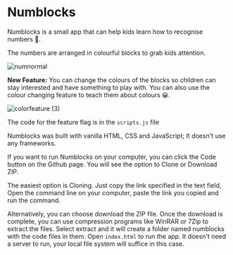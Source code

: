 # Numblocks
Numblocks is a small app that can help kids learn how to recognise numbers 🙂.

The numbers are arranged in colourful blocks to grab kids attention.


![numnormal](https://user-images.githubusercontent.com/71462377/173886061-e559f761-2e90-418f-8ea6-a3706e4a44f6.jpg)

**New Feature:** You can change the colours of the blocks so children can stay interested and have something to play with. You can also use the colour changing feature to teach them about colours 😀.


![colorfeature (3)](https://user-images.githubusercontent.com/71462377/173887199-949c4f2e-0d7b-4d03-9718-780efc6c6ba5.jpg)

The code for the feature flag is in the `scripts.js` file

Numblocks was built with vanilla HTML, CSS and JavaScript; It doesn't use any frameworks.

If you want to run Numblocks on your computer, you can click the Code button on the Github page. You will see the option to Clone or Download ZIP.

The easiest option is Cloning. Just copy the link specified in the text field, Open the command line on your computer, paste the link you copied and run the command.

Alternatively, you can choose download the ZIP file. Once the download is complete, you can use compression programs like WinRAR or 7Zip to extract the files. Select extract and it will create a folder named numblocks with the code files in them. Open `index.html` to run the app. It doesn't need a server to run, your local file system will suffice in this case.

